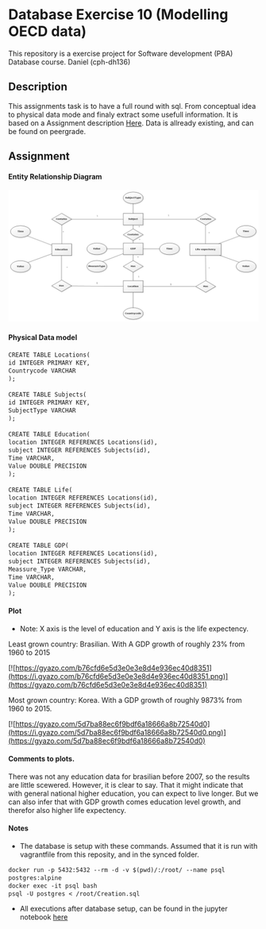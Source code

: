 # Database Exercise 10 (Modelling OECD data)
This repository is a exercise project for Software development (PBA) Database course. Daniel (cph-dh136)

## Description
This assignments task is to have a full round with sql. From conceptual idea to physical data mode and finaly extract some usefull information. It is based on a Assignment description [Here](https://gyazo.com/e0cee0579ce7be1aaed93cf92e481554). Data is allready existing, and can be found on peergrade.

## Assignment
#### Entity Relationship Diagram

![](https://raw.githubusercontent.com/DanielHauge/DBEX10/master/Chenerdiagram1.png)

#### Physical Data model
```
CREATE TABLE Locations(
id INTEGER PRIMARY KEY,
Countrycode VARCHAR
);

CREATE TABLE Subjects(
id INTEGER PRIMARY KEY,
SubjectType VARCHAR
);

CREATE TABLE Education(
location INTEGER REFERENCES Locations(id),
subject INTEGER REFERENCES Subjects(id),
Time VARCHAR,
Value DOUBLE PRECISION
);

CREATE TABLE Life(
location INTEGER REFERENCES Locations(id),
subject INTEGER REFERENCES Subjects(id),
Time VARCHAR,
Value DOUBLE PRECISION
);

CREATE TABLE GDP(
location INTEGER REFERENCES Locations(id),
subject INTEGER REFERENCES Subjects(id),
Meassure_Type VARCHAR,
Time VARCHAR,
Value DOUBLE PRECISION
);
```

#### Plot

- Note: X axis is the level of education and Y axis is the life expectency.

Least grown country: Brasilian. With A GDP growth of roughly 23% from 1960 to 2015

[![https://gyazo.com/b76cfd6e5d3e0e3e8d4e936ec40d8351](https://i.gyazo.com/b76cfd6e5d3e0e3e8d4e936ec40d8351.png)](https://gyazo.com/b76cfd6e5d3e0e3e8d4e936ec40d8351)

Most grown country: Korea. With a GDP growth of roughly 9873% from 1960 to 2015.

[![https://gyazo.com/5d7ba88ec6f9bdf6a18666a8b72540d0](https://i.gyazo.com/5d7ba88ec6f9bdf6a18666a8b72540d0.png)](https://gyazo.com/5d7ba88ec6f9bdf6a18666a8b72540d0)

#### Comments to plots.

There was not any education data for brasilian before 2007, so the results are little scewered. However, it is clear to say. That it might indicate that with general national higher education, you can expect to live longer. But we can also infer that with GDP growth comes education level growth, and therefor also higher life expectency.

#### Notes

- The database is setup with these commands. Assumed that it is run with vagrantfile from this reposity, and in the synced folder.

```
docker run -p 5432:5432 --rm -d -v $(pwd)/:/root/ --name psql postgres:alpine
docker exec -it psql bash
psql -U postgres < /root/Creation.sql
```
- All executions after database setup, can be found in the jupyter notebook [here](https://github.com/DanielHauge/DBEX10/blob/master/DBEX10Jupyter.ipynb)

